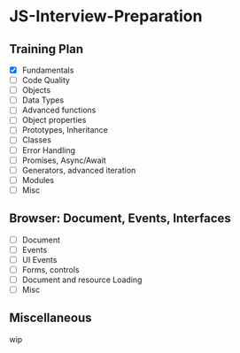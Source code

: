 # JS-Interview-Preparation

## Training Plan
- [x] Fundamentals
- [ ] Code Quality
- [ ] Objects
- [ ] Data Types
- [ ] Advanced functions
- [ ] Object properties
- [ ] Prototypes, Inheritance
- [ ] Classes
- [ ] Error Handling
- [ ] Promises, Async/Await
- [ ] Generators, advanced iteration
- [ ] Modules
- [ ] Misc

## Browser: Document, Events, Interfaces

- [ ] Document
- [ ] Events
- [ ] UI Events
- [ ] Forms, controls
- [ ] Document and resource Loading
- [ ] Misc

## Miscellaneous

wip